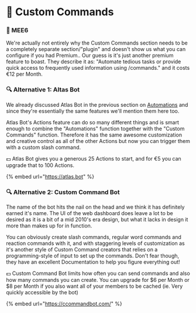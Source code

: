 # 👑 Custom Commands

### 👑 MEE6

We're actually not entirely why the Custom Commands section needs to be a completely separate section/"plugin" and doesn't show us what you can configure if you had Premium.. Our guess is it's just another premium feature to boast. They describe it as: "Automate tedious tasks or provide quick access to frequently used information using /commands." and it costs €12 per Month.

### 🔍 Alternative 1: Altas Bot

We already discussed Atlas Bot in the previous section on [Automations](automations.md) and since they're essentially the same features we'll mention them here too.

Atlas Bot's Actions feature can do so many different things and is smart enough to combine the "Automations" function together with the "Custom Commands" function. Therefore it has the same awesome customization and creative control as all of the other Actions but now you can trigger them with a custom slash command.

💵 Atlas Bot gives you a generous 25 Actions to start, and for €5 you can upgrade that to 100 Actions.

{% embed url="https://atlas.bot" %}

### 🔍 Alternative 2: Custom Command Bot

The name of the bot hits the nail on the head and we think it has definitely earned it's name. The UI of the web dashboard does leave a lot to be desired as it is a bit of a mid 2010's era design, but what it lacks in design it more than makes up for in function.

You can obviously create slash commands, regular word commands and reaction commands with it, and with staggering levels of customization as it's another style of Custom Command creators that relies on a programming-style of input to set up the commands. Don't fear though, they have an excellent Documentation to help you figure everything out!

💵 Custom Command Bot limits how often you can send commands and also how many commands you can create. You can upgrade for $6 per Month or $8 per Month if you also want all of your members to be cached (ie. Very quickly accessible by the bot)

{% embed url="https://ccommandbot.com/" %}
